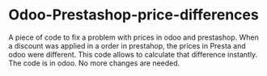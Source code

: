 # Odoo-Prestashop-price-differences
A piece of code to fix a problem with prices in odoo and prestashop. When a discount was applied in a order in prestahop, the prices in Presta and odoo were different.  This code allows to calculate that difference instantly. 
The code is in odoo.
No more changes are needed.

